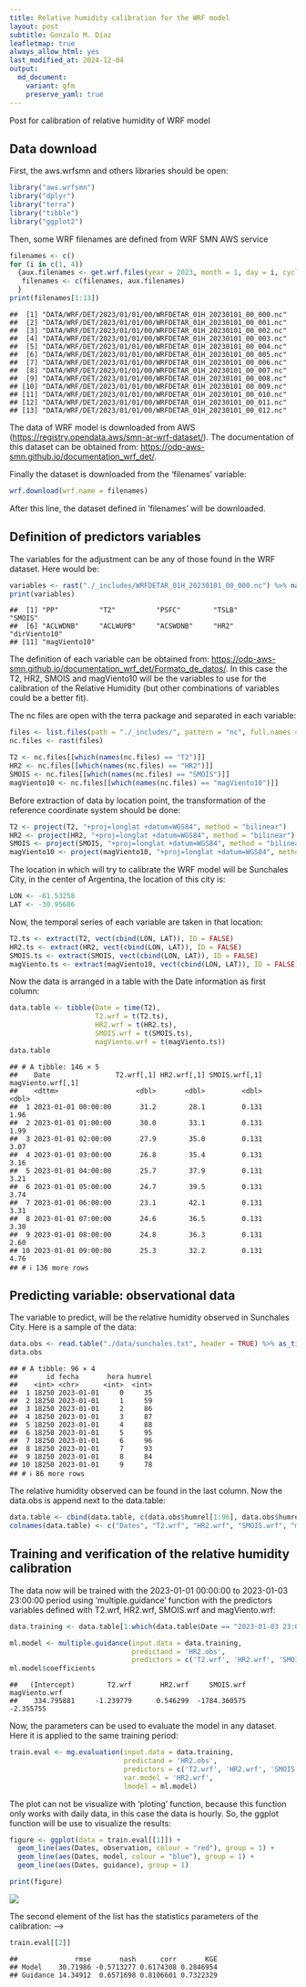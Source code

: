 ```yaml
---
title: Relative humidity calibration for the WRF model
layout: post
subtitle: Gonzalo M. Díaz
leafletmap: true
always_allow_html: yes
last_modified_at: 2024-12-04
output: 
  md_document:
    variant: gfm
    preserve_yaml: true
---
```


Post for calibration of relative humidity of WRF model


## Data download

First, the aws.wrfsmn and others libraries should be open:

``` r
library("aws.wrfsmn")
library("dplyr")
library("terra")
library("tibble")
library("ggplot2")
```

Then, some WRF filenames are defined from WRF SMN AWS service

``` r
filenames <- c()
for (i in c(1, 4))
  {aux.filenames <- get.wrf.files(year = 2023, month = 1, day = i, cycle = 00, time = "01H")
   filenames <- c(filenames, aux.filenames)
  }
print(filenames[1:13])
```

    ##  [1] "DATA/WRF/DET/2023/01/01/00/WRFDETAR_01H_20230101_00_000.nc"
    ##  [2] "DATA/WRF/DET/2023/01/01/00/WRFDETAR_01H_20230101_00_001.nc"
    ##  [3] "DATA/WRF/DET/2023/01/01/00/WRFDETAR_01H_20230101_00_002.nc"
    ##  [4] "DATA/WRF/DET/2023/01/01/00/WRFDETAR_01H_20230101_00_003.nc"
    ##  [5] "DATA/WRF/DET/2023/01/01/00/WRFDETAR_01H_20230101_00_004.nc"
    ##  [6] "DATA/WRF/DET/2023/01/01/00/WRFDETAR_01H_20230101_00_005.nc"
    ##  [7] "DATA/WRF/DET/2023/01/01/00/WRFDETAR_01H_20230101_00_006.nc"
    ##  [8] "DATA/WRF/DET/2023/01/01/00/WRFDETAR_01H_20230101_00_007.nc"
    ##  [9] "DATA/WRF/DET/2023/01/01/00/WRFDETAR_01H_20230101_00_008.nc"
    ## [10] "DATA/WRF/DET/2023/01/01/00/WRFDETAR_01H_20230101_00_009.nc"
    ## [11] "DATA/WRF/DET/2023/01/01/00/WRFDETAR_01H_20230101_00_010.nc"
    ## [12] "DATA/WRF/DET/2023/01/01/00/WRFDETAR_01H_20230101_00_011.nc"
    ## [13] "DATA/WRF/DET/2023/01/01/00/WRFDETAR_01H_20230101_00_012.nc"

The data of WRF model is downloaded from AWS
(<https://registry.opendata.aws/smn-ar-wrf-dataset/>). The documentation
of this dataset can be obtained from:
<https://odp-aws-smn.github.io/documentation_wrf_det/>.

Finally the dataset is downloaded from the ‘filenames’ variable:

``` r
wrf.download(wrf.name = filenames)
```

After this line, the dataset defined in ‘filenames’ will be downloaded.

## Definition of predictors variables

The variables for the adjustment can be any of those found in the WRF
dataset. Here would be:

``` r
variables <- rast("./_includes/WRFDETAR_01H_20230101_00_000.nc") %>% names()
print(variables)
```

    ##  [1] "PP"          "T2"          "PSFC"        "TSLB"        "SMOIS"      
    ##  [6] "ACLWDNB"     "ACLWUPB"     "ACSWDNB"     "HR2"         "dirViento10"
    ## [11] "magViento10"

The definition of each variable can be obtained from:
<https://odp-aws-smn.github.io/documentation_wrf_det/Formato_de_datos/>.
In this case the T2, HR2, SMOIS and magViento10 will be the variables to
use for the calibration of the Relative Humidity (but other combinations
of variables could be a better fit).

The nc files are open with the terra package and separated in each
variable:

``` r
files <- list.files(path = "./_includes/", pattern = "nc", full.names = TRUE)
nc.files <- rast(files)

T2 <- nc.files[[which(names(nc.files) == "T2")]]
HR2 <- nc.files[[which(names(nc.files) == "HR2")]]
SMOIS <- nc.files[[which(names(nc.files) == "SMOIS")]]
magViento10 <- nc.files[[which(names(nc.files) == "magViento10")]]
```

Before extraction of data by location point, the transformation of the
reference coordinate system should be done:

``` r
T2 <- project(T2, "+proj=longlat +datum=WGS84", method = "bilinear")
HR2 <- project(HR2, "+proj=longlat +datum=WGS84", method = "bilinear")
SMOIS <- project(SMOIS, "+proj=longlat +datum=WGS84", method = "bilinear")
magViento10 <- project(magViento10, "+proj=longlat +datum=WGS84", method = "bilinear")
```

The location in which will try to calibrate the WRF model will be
Sunchales City, in the center of Argentina, the location of this city
is:

``` r
LON <- -61.53258
LAT <- -30.95686
```

Now, the temporal series of each variable are taken in that location:

``` r
T2.ts <- extract(T2, vect(cbind(LON, LAT)), ID = FALSE)
HR2.ts <- extract(HR2, vect(cbind(LON, LAT)), ID = FALSE)
SMOIS.ts <- extract(SMOIS, vect(cbind(LON, LAT)), ID = FALSE)
magViento.ts <- extract(magViento10, vect(cbind(LON, LAT)), ID = FALSE)
```

Now the data is arranged in a table with the Date information as first
column:

``` r
data.table <- tibble(Date = time(T2),
                     T2.wrf = t(T2.ts),
                     HR2.wrf = t(HR2.ts),
                     SMOIS.wrf = t(SMOIS.ts),
                     magViento.wrf = t(magViento.ts))
data.table
```

    ## # A tibble: 146 × 5
    ##    Date                T2.wrf[,1] HR2.wrf[,1] SMOIS.wrf[,1] magViento.wrf[,1]
    ##    <dttm>                   <dbl>       <dbl>         <dbl>             <dbl>
    ##  1 2023-01-01 00:00:00       31.2        28.1         0.131              1.96
    ##  2 2023-01-01 01:00:00       30.0        33.1         0.131              1.99
    ##  3 2023-01-01 02:00:00       27.9        35.0         0.131              3.07
    ##  4 2023-01-01 03:00:00       26.8        35.4         0.131              3.16
    ##  5 2023-01-01 04:00:00       25.7        37.9         0.131              3.21
    ##  6 2023-01-01 05:00:00       24.7        39.5         0.131              3.74
    ##  7 2023-01-01 06:00:00       23.1        42.1         0.131              3.31
    ##  8 2023-01-01 07:00:00       24.6        36.5         0.131              3.30
    ##  9 2023-01-01 08:00:00       24.8        36.3         0.131              2.60
    ## 10 2023-01-01 09:00:00       25.3        32.2         0.131              4.76
    ## # ℹ 136 more rows

## Predicting variable: observational data

The variable to predict, will be the relative humidity observed in
Sunchales City. Here is a sample of the data:

``` r
data.obs <- read.table("./data/sunchales.txt", header = TRUE) %>% as_tibble()
data.obs
```

    ## # A tibble: 96 × 4
    ##       id fecha       hora humrel
    ##    <int> <chr>      <int>  <int>
    ##  1 18250 2023-01-01     0     35
    ##  2 18250 2023-01-01     1     59
    ##  3 18250 2023-01-01     2     86
    ##  4 18250 2023-01-01     3     87
    ##  5 18250 2023-01-01     4     88
    ##  6 18250 2023-01-01     5     95
    ##  7 18250 2023-01-01     6     96
    ##  8 18250 2023-01-01     7     93
    ##  9 18250 2023-01-01     8     84
    ## 10 18250 2023-01-01     9     78
    ## # ℹ 86 more rows

The relative humidity observed can be found in the last column. Now the
data.obs is append next to the data.table:

``` r
data.table <- cbind(data.table, c(data.obs$humrel[1:96], data.obs$humrel[1:50]))
colnames(data.table) <- c("Dates", "T2.wrf", "HR2.wrf", "SMOIS.wrf", "magViento.wrf", "HR2.obs")
```

## Training and verification of the relative humidity calibration

The data now will be trained with the 2023-01-01 00:00:00 to 2023-01-03
23:00:00 period using ‘multiple.guidance’ function with the predictors
variables defined with T2.wrf, HR2.wrf, SMOIS.wrf and magViento.wrf:

``` r
data.training <- data.table[1:which(data.table$Date == "2023-01-03 23:00:00"),]

ml.model <- multiple.guidance(input.data = data.training,
                              predictand = 'HR2.obs',
                              predictors = c('T2.wrf', 'HR2.wrf', 'SMOIS.wrf', 'magViento.wrf'))
ml.model$coefficients
```

    ##   (Intercept)        T2.wrf       HR2.wrf     SMOIS.wrf magViento.wrf 
    ##    334.795881     -1.239779      0.546299  -1784.360575     -2.355755

Now, the parameters can be used to evaluate the model in any dataset.
Here it is applied to the same training period:

``` r
train.eval <- mg.evaluation(input.data = data.training,
                            predictand = 'HR2.obs',
                            predictors = c('T2.wrf', 'HR2.wrf', 'SMOIS.wrf', 'magViento.wrf'),
                            var.model = 'HR2.wrf',
                            lmodel = ml.model)
```

The plot can not be visualize with ‘ploting’ function, because this
function only works with daily data, in this case the data is hourly.
So, the ggplot function will be use to visualize the results:

``` r
figure <- ggplot(data = train.eval[[1]]) +
  geom_line(aes(Dates, observation, colour = "red"), group = 1) +
  geom_line(aes(Dates, model, colour = "blue"), group = 1) +
  geom_line(aes(Dates, guidance), group = 1)

print(figure)
```

![](Page04_awswrfsmn_files/figure-gfm/unnamed-chunk-14-1.png)<!-- -->

The second element of the list has the statistics parameters of the
calibration: –\>

``` r
train.eval[[2]]
```

    ##              rmse       nash      corr       KGE
    ## Model    30.71986 -0.5713277 0.6174308 0.2846954
    ## Guidance 14.34912  0.6571698 0.8106601 0.7322329

<!-- ## Calibration of evaporation soil model output for a verification dataset -->
<!-- The parameters of the previous section now are applied to the data.verification period. This period will be defined from 2017-01-01 to 2017-12-31. Then, the statistics parameters of the calibration in this dataset are shown: -->
<!-- ```{r} -->
<!-- data.verification <- data[which(data$Dates == "2017-01-01"):which(data$Dates == "2017-12-31"),] -->
<!-- verif.eval <- mg.evaluation(input.data = data.verification, predictand = 'evapo_obs', -->
<!--                             predictors = predictors.variables, -->
<!--                             var.model = 'OUT_EVAP', -->
<!--                             lmodel = ml.model) -->
<!-- verif.eval[[2]] -->
<!-- ``` -->
<!-- Finally, the monthly plot of this dataset is displayed below: -->
<!-- ```{r} -->
<!-- ploting(daily2monthly(data = verif.eval[[1]])) -->
<!-- ``` -->
